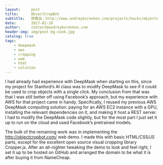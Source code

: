```yaml
---
layout:     post
title:      ObjectCropBot
subtitle:   转载自：http://www.andreykurenkov.com/projects/hacks/objectcropbot/
date:       2017-02-18
author:     contact@andreykurenkov.com
header-img: img/post-bg-cook.jpg
catalog: true
tags:
    - deepmask
    - aws
    - cropping
    - web
    - html
    - solution
---
```


I had already had experience with DeepMask when starting on this, since my project for Stanford’s AI class was to modify DeepMask to see if it could be used to crop objects with a single click. My conclusion from that was that I was still better off using Facebook’s approach, but my experience with AWS for that project came in handy. Specifically, I reused my previous AWS DeepMask computing solution: paying for an AWS EC2 instance with a GPU, installing the relevant dependencies on it, and making it host a REST server. I had to modify the DeepMask code slightly, but for the most part I just set it up to run on the cloud and used Facebook’s pretrained models.

The bulk of the remaining work was in implementing the http://objectcropbot.com/ web demo. I made this with basic HTML/CSS/JS parts, except for the excellent open source visual cropping library Cropper.js. After an all-nighter tweaking the demo to look and feel right, I set it up to be hosted on GitHub and arranged the domain to be what it is after buying it from NameCheap.
